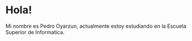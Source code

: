 # Hola!

Mi nombre es Pedro Oyarzun, actualmente estoy estudiando en la Escuela Superior de Informatica. 

<!---
pedrooyarzun-uy/pedrooyarzun-uy is a ✨ special ✨ repository because its `README.md` (this file) appears on your GitHub profile.
You can click the Preview link to take a look at your changes.
--->
